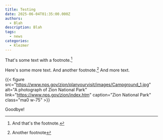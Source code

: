 ```yaml
---
title: Testing
date: 2025-06-04T01:35:00.000Z
authors:
  - Blah
description: Blah
tags:
  - news
categories:
  - Klezmer
---
```

That's some text with a footnote.[^1]

[^1]: And that's the footnote.

Here's some more text. And another footnote.[^2] And more text.

{{< figure
  src="https://www.nps.gov/zion/planyourvisit/images/Campground_1.jpg"
  alt="A photograph of Zion National Park"
  link="https://www.nps.gov/zion/index.htm"
  caption="Zion National Park"
  class="ma0 w-75"
\>}}



[^2]: Another footnote

Goodbye!
